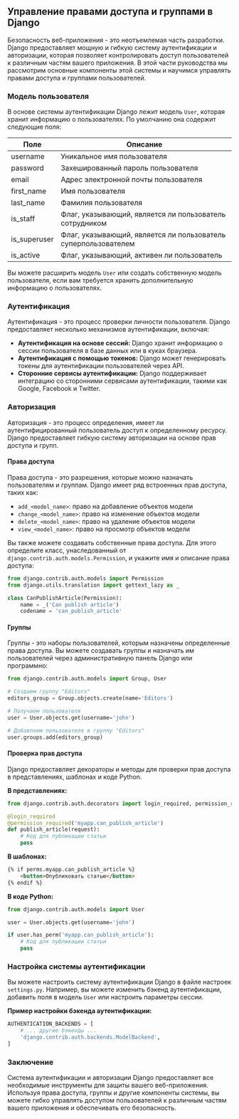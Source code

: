 ## Управление правами доступа и группами в Django

Безопасность веб-приложения - это неотъемлемая часть разработки. Django предоставляет мощную и гибкую систему аутентификации и авторизации, которая позволяет контролировать доступ пользователей к различным частям вашего приложения. В этой части руководства мы рассмотрим основные компоненты этой системы и научимся управлять правами доступа и группами пользователей.

### Модель пользователя

В основе системы аутентификации Django лежит модель `User`, которая хранит информацию о пользователях. По умолчанию она содержит следующие поля:

| Поле          | Описание                                                         |
|--------------|-------------------------------------------------------------------|
| username     | Уникальное имя пользователя                                          |
| password     | Захешированный пароль пользователя                                |
| email        | Адрес электронной почты пользователя                               |
| first_name   | Имя пользователя                                                   |
| last_name    | Фамилия пользователя                                                |
| is_staff     | Флаг, указывающий, является ли пользователь сотрудником        |
| is_superuser | Флаг, указывающий, является ли пользователь суперпользователем |
| is_active   | Флаг, указывающий, активен ли пользователь                        |

Вы можете расширить модель `User` или создать собственную модель пользователя, если вам требуется хранить дополнительную информацию о пользователях.

### Аутентификация

Аутентификация - это процесс проверки личности пользователя. Django предоставляет несколько механизмов аутентификации, включая:

* **Аутентификация на основе сессий:** Django хранит информацию о сессии пользователя в базе данных или в куках браузера.
* **Аутентификация с помощью токенов:** Django может генерировать токены для аутентификации пользователей через API.
* **Сторонние сервисы аутентификации:** Django поддерживает интеграцию со сторонними сервисами аутентификации, такими как Google, Facebook и Twitter.

### Авторизация

Авторизация - это процесс определения, имеет ли аутентифицированный пользователь доступ к определенному ресурсу. Django предоставляет гибкую систему авторизации на основе прав доступа и групп.

#### Права доступа

Права доступа - это разрешения, которые можно назначать пользователям и группам. Django имеет ряд встроенных прав доступа, таких как:

* `add_<model_name>`: право на добавление объектов модели
* `change_<model_name>`: право на изменение объектов модели
* `delete_<model_name>`: право на удаление объектов модели
* `view_<model_name>`: право на просмотр объектов модели

Вы также можете создавать собственные права доступа. Для этого определите класс, унаследованный от `django.contrib.auth.models.Permission`, и укажите имя и описание права доступа:

```python
from django.contrib.auth.models import Permission
from django.utils.translation import gettext_lazy as _

class CanPublishArticle(Permission):
    name = _('Can publish article')
    codename = 'can_publish_article'
```

#### Группы

Группы - это наборы пользователей, которым назначены определенные права доступа. Вы можете создавать группы и назначать им пользователей через административную панель Django или программно:

```python
from django.contrib.auth.models import Group, User

# Создаем группу "Editors"
editors_group = Group.objects.create(name='Editors')

# Получаем пользователя
user = User.objects.get(username='john')

# Добавляем пользователя в группу "Editors"
user.groups.add(editors_group)
```

#### Проверка прав доступа

Django предоставляет декораторы и методы для проверки прав доступа в представлениях, шаблонах и коде Python.

**В представлениях:**

```python
from django.contrib.auth.decorators import login_required, permission_required

@login_required
@permission_required('myapp.can_publish_article')
def publish_article(request):
    # Код для публикации статьи
    pass
```

**В шаблонах:**

```html
{% if perms.myapp.can_publish_article %}
    <button>Опубликовать статью</button>
{% endif %}
```

**В коде Python:**

```python
from django.contrib.auth.models import User

user = User.objects.get(username='john')

if user.has_perm('myapp.can_publish_article'):
    # Код для публикации статьи
    pass
```

### Настройка системы аутентификации

Вы можете настроить систему аутентификации Django в файле настроек `settings.py`. Например, вы можете изменить бэкенд аутентификации, добавить поля в модель `User` или настроить параметры сессии.

**Пример настройки бэкенда аутентификации:**

```python
AUTHENTICATION_BACKENDS = [
    # ... другие бэкенды ...
    'django.contrib.auth.backends.ModelBackend',
]
```

### Заключение

Система аутентификации и авторизации Django предоставляет все необходимые инструменты для защиты вашего веб-приложения. Используя права доступа, группы и другие компоненты системы, вы можете гибко управлять доступом пользователей к различным частям вашего приложения и обеспечивать его безопасность. 
